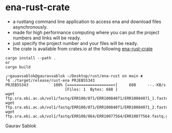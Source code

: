 # ena-rust-crate

- a rustlang command line application to access ena and download files asynchronously.
- made for high performance computing where you can put the project numbers and links will be ready.
- just specify the project number and your files will be ready.
- the crate is available from crates.io at the following [ena-rust-crate](https://crates.io/crates/rust-ena)
```
cargo install --path . 
or 
cargo build 

╭─gauavsablok@gauravsablok ~/Desktop/rust/ena-rust on main ✘
╰$ ./target/release/rust-ena PRJEB55343
PRJEB55343           100% [====================>]     688     --.-KB/s
                          [Files: 1  Bytes: 688 ]
wget ftp.sra.ebi.ac.uk/vol1/fastq/ERR100/071/ERR10084071/ERR10084071_1.fastq.gz
wget ftp.sra.ebi.ac.uk/vol1/fastq/ERR100/071/ERR10084071/ERR10084071_2.fastq.gz
wget ftp.sra.ebi.ac.uk/vol1/fastq/ERR100/064/ERR10077564/ERR10077564.fastq.gz

```

Gaurav Sablok
